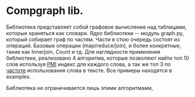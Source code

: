 # Compgraph lib.

Библиотека представляет собой графовое вычисление над таблицами, которые храняться как словари.
Ядро библиотеки -- модуль graph.py, который собирает граф по частям. Части в стою очередь состоят из операций.
Базовые операции (map/reduce/join), и более конкретные, такие как Innerjoin, Count и тд.
Для наглядности применения библиотеки, реализовано 4 алгоритма, которые позволяют найти топ 10 слов используя
[PMI](https://www.wikiwand.com/en/Pointwise_mutual_information) индекс для каждого слова, а так же топ 3 по [частоте](https://www.wikiwand.com/ru/TF-IDF)
использования слова в тексте. Все примеры находятся в examples.

Библиотека не ограничивается лишь этими алгоритмами, 